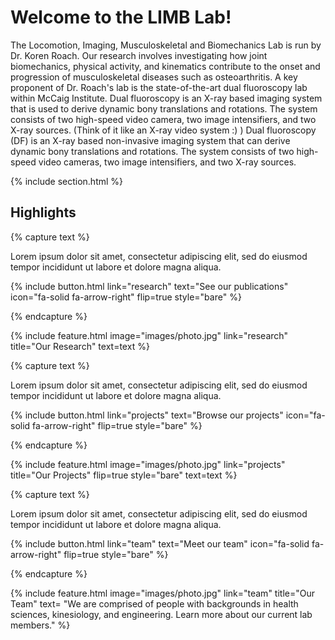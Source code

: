 ---
---

# Welcome to the LIMB Lab!

The Locomotion, Imaging, Musculoskeletal and Biomechanics Lab is run by Dr. Koren Roach. Our research involves investigating how joint biomechanics, physical activity, and kinematics contribute to the onset and progression of musculoskeletal diseases such as osteoarthritis.
A key proponent of Dr. Roach's lab is the state-of-the-art dual fluoroscopy lab within McCaig Institute. Dual fluoroscopy is an X-ray based imaging system that is used to derive dynamic bony translations and rotations. The system consists of two high-speed video camera, two image intensifiers, and two X-ray sources. (Think of it like an X-ray video system :) )
Dual fluoroscopy (DF) is an X-ray based non-invasive imaging system that can derive dynamic bony translations and rotations. The system consists of two high-speed video cameras, two image intensifiers, and two X-ray sources.

{% include section.html %}

## Highlights

{% capture text %}

Lorem ipsum dolor sit amet, consectetur adipiscing elit, sed do eiusmod tempor incididunt ut labore et dolore magna aliqua.

{%
  include button.html
  link="research"
  text="See our publications"
  icon="fa-solid fa-arrow-right"
  flip=true
  style="bare"
%}

{% endcapture %}

{%
  include feature.html
  image="images/photo.jpg"
  link="research"
  title="Our Research"
  text=text
%}

{% capture text %}

Lorem ipsum dolor sit amet, consectetur adipiscing elit, sed do eiusmod tempor incididunt ut labore et dolore magna aliqua.

{%
  include button.html
  link="projects"
  text="Browse our projects"
  icon="fa-solid fa-arrow-right"
  flip=true
  style="bare"
%}

{% endcapture %}

{%
  include feature.html
  image="images/photo.jpg"
  link="projects"
  title="Our Projects"
  flip=true
  style="bare"
  text=text
%}

{% capture text %}

Lorem ipsum dolor sit amet, consectetur adipiscing elit, sed do eiusmod tempor incididunt ut labore et dolore magna aliqua.

{%
  include button.html
  link="team"
  text="Meet our team"
  icon="fa-solid fa-arrow-right"
  flip=true
  style="bare"
%}

{% endcapture %}

{%
  include feature.html
  image="images/photo.jpg"
  link="team"
  title="Our Team"
  text= "We are comprised of people with backgrounds in health sciences, kinesiology, and engineering. Learn more about our current lab members."
%}
